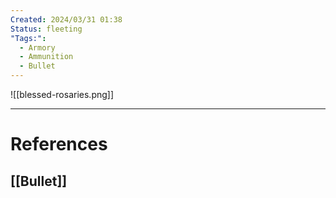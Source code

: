 ```yaml
---
Created: 2024/03/31 01:38
Status: fleeting
"Tags:":
  - Armory
  - Ammunition
  - Bullet
---
```

![[blessed-rosaries.png]]

---
# References
## [[Bullet]]
